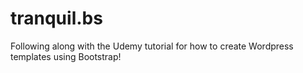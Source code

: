 # tranquil.bs
Following along with the Udemy tutorial for how to create Wordpress templates using Bootstrap!

